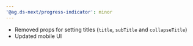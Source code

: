 ```yaml
---
'@ag.ds-next/progress-indicator': minor
---
```


- Removed props for setting titles (`title`, `subTitle` and `collapseTitle`)
- Updated mobile UI
